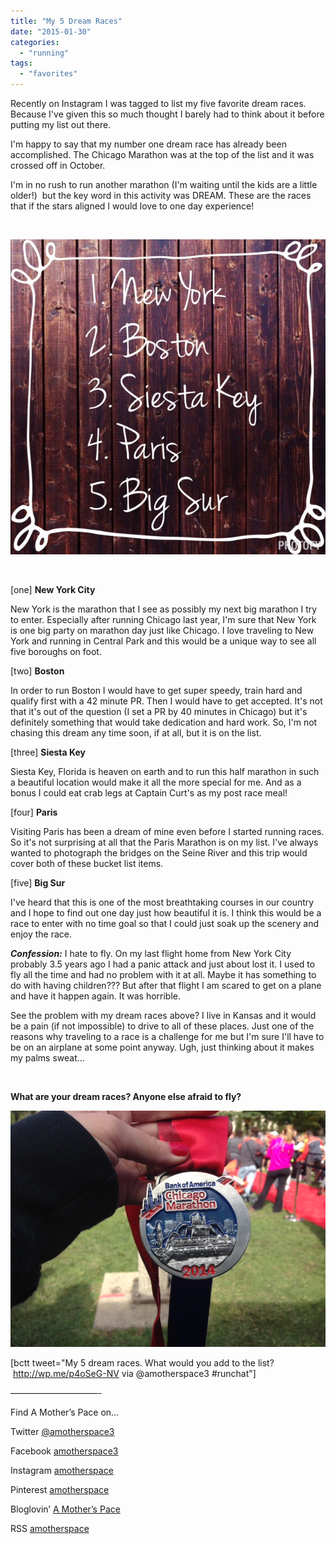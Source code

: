 ```yaml
---
title: "My 5 Dream Races"
date: "2015-01-30"
categories: 
  - "running"
tags: 
  - "favorites"
---
```


Recently on Instagram I was tagged to list my five favorite dream races. Because I've given this so much thought I barely had to think about it before putting my list out there.

I'm happy to say that my number one dream race has already been accomplished. The Chicago Marathon was at the top of the list and it was crossed off in October.

I'm in no rush to run another marathon (I'm waiting until the kids are a little older!)  but the key word in this activity was DREAM. These are the races that if the stars aligned I would love to one day experience!

 

![Dream Races | amotherspace.net](images/photo-16.jpg)

 

\[one\] **New York City**

New York is the marathon that I see as possibly my next big marathon I try to enter. Especially after running Chicago last year, I'm sure that New York is one big party on marathon day just like Chicago. I love traveling to New York and running in Central Park and this would be a unique way to see all five boroughs on foot.

\[two\] **Boston**

In order to run Boston I would have to get super speedy, train hard and qualify first with a 42 minute PR. Then I would have to get accepted. It's not that it's out of the question (I set a PR by 40 minutes in Chicago) but it's definitely something that would take dedication and hard work. So, I'm not chasing this dream any time soon, if at all, but it is on the list.

\[three\] **Siesta Key**

Siesta Key, Florida is heaven on earth and to run this half marathon in such a beautiful location would make it all the more special for me. And as a bonus I could eat crab legs at Captain Curt's as my post race meal!

\[four\] **Paris**

Visiting Paris has been a dream of mine even before I started running races. So it's not surprising at all that the Paris Marathon is on my list. I've always wanted to photograph the bridges on the Seine River and this trip would cover both of these bucket list items.

\[five\] **Big Sur**

I've heard that this is one of the most breathtaking courses in our country and I hope to find out one day just how beautiful it is. I think this would be a race to enter with no time goal so that I could just soak up the scenery and enjoy the race.

_**Confession:**_ I hate to fly. On my last flight home from New York City probably 3.5 years ago I had a panic attack and just about lost it. I used to fly all the time and had no problem with it at all. Maybe it has something to do with having children??? But after that flight I am scared to get on a plane and have it happen again. It was horrible.

See the problem with my dream races above? I live in Kansas and it would be a pain (if not impossible) to drive to all of these places. Just one of the reasons why traveling to a race is a challenge for me but I'm sure I'll have to be on an airplane at some point anyway. Ugh, just thinking about it makes my palms sweat...

 

**What are your dream races? Anyone else afraid to fly?**

![Chicago Marathon 2014 | amotherspace.net](images/photo-6.jpg)

\[bctt tweet="My 5 dream races. What would you add to the list?  http://wp.me/p4oSeG-NV via @amotherspace3 #runchat"\]

——————————-

Find A Mother’s Pace on…

Twitter [@amotherspace3](https://twitter.com/amotherspace3)

Facebook [amotherspace3](http://facebook.com/amotherspace3)

Instagram [amotherspace](http://instagram.com/amotherspace)

Pinterest [amotherspace](http://pinterest.com/amotherspace/)

Bloglovin’ [A Mother’s Pace](http://www.bloglovin.com/en/blog/6680087)

RSS [amotherspace](http://feeds.feedburner.com/amotherspace)
